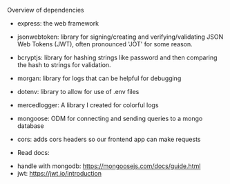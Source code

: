 Overview of dependencies

- express: the web framework
- jsonwebtoken: library for signing/creating and verifying/validating JSON Web Tokens (JWT), often pronounced 'JOT' for some reason.
- bcryptjs: library for hashing strings like password and then comparing the hash to strings for validation.
- morgan: library for logs that can be helpful for debugging
- dotenv: library to allow for use of .env files
- mercedlogger: A library I created for colorful logs
- mongoose: ODM for connecting and sending queries to a mongo database
- cors: adds cors headers so our frontend app can make requests

- Read docs:

* handle with mongodb: https://mongoosejs.com/docs/guide.html
* jwt: https://jwt.io/introduction
